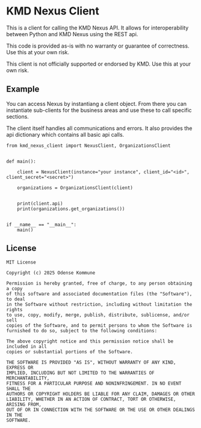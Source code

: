 # KMD Nexus Client

This is a client for calling the KMD Nexus API. It allows for interoperability between Python and KMD Nexus using the REST api.

This code is provided as-is with no warranty or guarantee of correctness. Use this at your own risk.

This client is not officially supported or endorsed by KMD. Use this at your own risk.

## Example

You can access Nexus by instantiang a client object. From there you can instantiate sub-clients for the business areas and use these to call specific sections.

The client itself handles all communications and errors. It also provides the api dictionary which contains all basic api calls.


```code
from kmd_nexus_client import NexusClient, OrganizationsClient


def main():
    
    client = NexusClient(instance="your instance", client_id="<id>", client_secret="<secret>")
    
    organizations = OrganizationsClient(client)
    
    
    print(client.api)
    print(organizations.get_organizations())


if __name__ == "__main__":
    main()
```

## License

```
MIT License

Copyright (c) 2025 Odense Kommune

Permission is hereby granted, free of charge, to any person obtaining a copy
of this software and associated documentation files (the "Software"), to deal
in the Software without restriction, including without limitation the rights
to use, copy, modify, merge, publish, distribute, sublicense, and/or sell
copies of the Software, and to permit persons to whom the Software is
furnished to do so, subject to the following conditions:

The above copyright notice and this permission notice shall be included in all
copies or substantial portions of the Software.

THE SOFTWARE IS PROVIDED "AS IS", WITHOUT WARRANTY OF ANY KIND, EXPRESS OR
IMPLIED, INCLUDING BUT NOT LIMITED TO THE WARRANTIES OF MERCHANTABILITY,
FITNESS FOR A PARTICULAR PURPOSE AND NONINFRINGEMENT. IN NO EVENT SHALL THE
AUTHORS OR COPYRIGHT HOLDERS BE LIABLE FOR ANY CLAIM, DAMAGES OR OTHER
LIABILITY, WHETHER IN AN ACTION OF CONTRACT, TORT OR OTHERWISE, ARISING FROM,
OUT OF OR IN CONNECTION WITH THE SOFTWARE OR THE USE OR OTHER DEALINGS IN THE
SOFTWARE.
```

